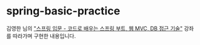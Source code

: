 # spring-basic-practice

김영한 님의 ["스프링 입문 - 코드로 배우는 스프링 부트, 웹 MVC, DB 접근 기술"](https://inf.run/1Q52) 강좌를 따라가며 구현한 내용입니다.
